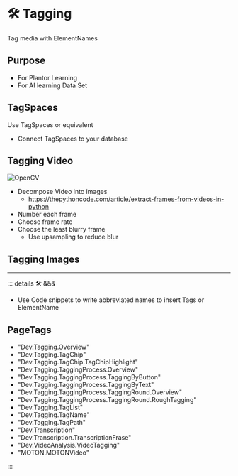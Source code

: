 
# 🛠 Tagging

Tag media with ElementNames

## Purpose

- For Plantor Learning
- For AI learning Data Set

## TagSpaces

Use TagSpaces or equivalent

- Connect TagSpaces to your database

## Tagging Video

![OpenCV](https://opencv.org/)

- Decompose Video into images
    - <https://thepythoncode.com/article/extract-frames-from-videos-in-python>
- Number each frame
- Choose frame rate
- Choose the least blurry frame
    - Use upsampling to reduce blur

## Tagging Images

---

<!-- =================================================== -->
<!-- =================================================== -->
<!-- =================================================== -->
<!-- =================================================== -->
<!-- =================================================== -->
::: details 🛠 &&&

- Use Code snippets to write abbreviated names to insert Tags or ElementName

<h2>PageTags</h2>

- "Dev.Tagging.Overview"
- "Dev.Tagging.TagChip"
- "Dev.Tagging.TagChip.TagChipHighlight"
- "Dev.Tagging.TaggingProcess.Overview"
- "Dev.Tagging.TaggingProcess.TaggingByButton"
- "Dev.Tagging.TaggingProcess.TaggingByText"
- "Dev.Tagging.TaggingProcess.TaggingRound.Overview"
- "Dev.Tagging.TaggingProcess.TaggingRound.RoughTagging"
- "Dev.Tagging.TagList"
- "Dev.Tagging.TagName"
- "Dev.Tagging.TagPath"
- "Dev.Transcription"
- "Dev.Transcription.TranscriptionFrase"
- "Dev.VideoAnalysis.VideoTagging"
- "MOTON.MOTONVideo"

:::
